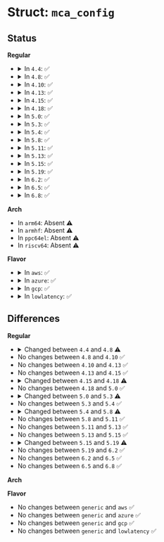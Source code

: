 # Struct: <code>mca_config</code>

## Status
<b>Regular</b>
<ul>
<li>
<details>
<summary>In <code>4.4</code>: ✅</summary>

```c
struct mca_config {
    bool dont_log_ce;
    bool cmci_disabled;
    bool lmce_disabled;
    bool ignore_ce;
    bool disabled;
    bool ser;
    bool bios_cmci_threshold;
    u8 banks;
    s8 bootlog;
    int tolerant;
    int monarch_timeout;
    int panic_timeout;
    u32 rip_msr;
};
```
</details>
</li>
<li>
<details>
<summary>In <code>4.8</code>: ✅</summary>

```c
struct mca_config {
    bool dont_log_ce;
    bool cmci_disabled;
    bool lmce_disabled;
    bool ignore_ce;
    bool disabled;
    bool ser;
    bool recovery;
    bool bios_cmci_threshold;
    u8 banks;
    s8 bootlog;
    int tolerant;
    int monarch_timeout;
    int panic_timeout;
    u32 rip_msr;
};
```
</details>
</li>
<li>
<details>
<summary>In <code>4.10</code>: ✅</summary>

```c
struct mca_config {
    bool dont_log_ce;
    bool cmci_disabled;
    bool lmce_disabled;
    bool ignore_ce;
    bool disabled;
    bool ser;
    bool recovery;
    bool bios_cmci_threshold;
    u8 banks;
    s8 bootlog;
    int tolerant;
    int monarch_timeout;
    int panic_timeout;
    u32 rip_msr;
};
```
</details>
</li>
<li>
<details>
<summary>In <code>4.13</code>: ✅</summary>

```c
struct mca_config {
    bool dont_log_ce;
    bool cmci_disabled;
    bool lmce_disabled;
    bool ignore_ce;
    bool disabled;
    bool ser;
    bool recovery;
    bool bios_cmci_threshold;
    u8 banks;
    s8 bootlog;
    int tolerant;
    int monarch_timeout;
    int panic_timeout;
    u32 rip_msr;
};
```
</details>
</li>
<li>
<details>
<summary>In <code>4.15</code>: ✅</summary>

```c
struct mca_config {
    bool dont_log_ce;
    bool cmci_disabled;
    bool lmce_disabled;
    bool ignore_ce;
    bool disabled;
    bool ser;
    bool recovery;
    bool bios_cmci_threshold;
    u8 banks;
    s8 bootlog;
    int tolerant;
    int monarch_timeout;
    int panic_timeout;
    u32 rip_msr;
};
```
</details>
</li>
<li>
<details>
<summary>In <code>4.18</code>: ✅</summary>

```c
struct mca_config {
    bool dont_log_ce;
    bool cmci_disabled;
    bool ignore_ce;
    __u64 lmce_disabled;
    __u64 disabled;
    __u64 ser;
    __u64 recovery;
    __u64 bios_cmci_threshold;
    __u64 __reserved;
    u8 banks;
    s8 bootlog;
    int tolerant;
    int monarch_timeout;
    int panic_timeout;
    u32 rip_msr;
};
```
</details>
</li>
<li>
<details>
<summary>In <code>5.0</code>: ✅</summary>

```c
struct mca_config {
    bool dont_log_ce;
    bool cmci_disabled;
    bool ignore_ce;
    __u64 lmce_disabled;
    __u64 disabled;
    __u64 ser;
    __u64 recovery;
    __u64 bios_cmci_threshold;
    __u64 __reserved;
    u8 banks;
    s8 bootlog;
    int tolerant;
    int monarch_timeout;
    int panic_timeout;
    u32 rip_msr;
};
```
</details>
</li>
<li>
<details>
<summary>In <code>5.3</code>: ✅</summary>

```c
struct mca_config {
    bool dont_log_ce;
    bool cmci_disabled;
    bool ignore_ce;
    __u64 lmce_disabled;
    __u64 disabled;
    __u64 ser;
    __u64 recovery;
    __u64 bios_cmci_threshold;
    __u64 __reserved;
    s8 bootlog;
    int tolerant;
    int monarch_timeout;
    int panic_timeout;
    u32 rip_msr;
};
```
</details>
</li>
<li>
<details>
<summary>In <code>5.4</code>: ✅</summary>

```c
struct mca_config {
    bool dont_log_ce;
    bool cmci_disabled;
    bool ignore_ce;
    __u64 lmce_disabled;
    __u64 disabled;
    __u64 ser;
    __u64 recovery;
    __u64 bios_cmci_threshold;
    __u64 __reserved;
    s8 bootlog;
    int tolerant;
    int monarch_timeout;
    int panic_timeout;
    u32 rip_msr;
};
```
</details>
</li>
<li>
<details>
<summary>In <code>5.8</code>: ✅</summary>

```c
struct mca_config {
    bool dont_log_ce;
    bool cmci_disabled;
    bool ignore_ce;
    bool print_all;
    __u64 lmce_disabled;
    __u64 disabled;
    __u64 ser;
    __u64 recovery;
    __u64 bios_cmci_threshold;
    __u64 __reserved;
    s8 bootlog;
    int tolerant;
    int monarch_timeout;
    int panic_timeout;
    u32 rip_msr;
};
```
</details>
</li>
<li>
<details>
<summary>In <code>5.11</code>: ✅</summary>

```c
struct mca_config {
    bool dont_log_ce;
    bool cmci_disabled;
    bool ignore_ce;
    bool print_all;
    __u64 lmce_disabled;
    __u64 disabled;
    __u64 ser;
    __u64 recovery;
    __u64 bios_cmci_threshold;
    __u64 __reserved;
    s8 bootlog;
    int tolerant;
    int monarch_timeout;
    int panic_timeout;
    u32 rip_msr;
};
```
</details>
</li>
<li>
<details>
<summary>In <code>5.13</code>: ✅</summary>

```c
struct mca_config {
    bool dont_log_ce;
    bool cmci_disabled;
    bool ignore_ce;
    bool print_all;
    __u64 lmce_disabled;
    __u64 disabled;
    __u64 ser;
    __u64 recovery;
    __u64 bios_cmci_threshold;
    __u64 __reserved;
    s8 bootlog;
    int tolerant;
    int monarch_timeout;
    int panic_timeout;
    u32 rip_msr;
};
```
</details>
</li>
<li>
<details>
<summary>In <code>5.15</code>: ✅</summary>

```c
struct mca_config {
    bool dont_log_ce;
    bool cmci_disabled;
    bool ignore_ce;
    bool print_all;
    __u64 lmce_disabled;
    __u64 disabled;
    __u64 ser;
    __u64 recovery;
    __u64 bios_cmci_threshold;
    __u64 __reserved;
    s8 bootlog;
    int tolerant;
    int monarch_timeout;
    int panic_timeout;
    u32 rip_msr;
};
```
</details>
</li>
<li>
<details>
<summary>In <code>5.19</code>: ✅</summary>

```c
struct mca_config {
    __u64 lmce_disabled;
    __u64 disabled;
    __u64 ser;
    __u64 recovery;
    __u64 bios_cmci_threshold;
    __u64 initialized;
    __u64 __reserved;
    bool dont_log_ce;
    bool cmci_disabled;
    bool ignore_ce;
    bool print_all;
    int monarch_timeout;
    int panic_timeout;
    u32 rip_msr;
    s8 bootlog;
};
```
</details>
</li>
<li>
<details>
<summary>In <code>6.2</code>: ✅</summary>

```c
struct mca_config {
    __u64 lmce_disabled;
    __u64 disabled;
    __u64 ser;
    __u64 recovery;
    __u64 bios_cmci_threshold;
    __u64 initialized;
    __u64 __reserved;
    bool dont_log_ce;
    bool cmci_disabled;
    bool ignore_ce;
    bool print_all;
    int monarch_timeout;
    int panic_timeout;
    u32 rip_msr;
    s8 bootlog;
};
```
</details>
</li>
<li>
<details>
<summary>In <code>6.5</code>: ✅</summary>

```c
struct mca_config {
    __u64 lmce_disabled;
    __u64 disabled;
    __u64 ser;
    __u64 recovery;
    __u64 bios_cmci_threshold;
    __u64 initialized;
    __u64 __reserved;
    bool dont_log_ce;
    bool cmci_disabled;
    bool ignore_ce;
    bool print_all;
    int monarch_timeout;
    int panic_timeout;
    u32 rip_msr;
    s8 bootlog;
};
```
</details>
</li>
<li>
<details>
<summary>In <code>6.8</code>: ✅</summary>

```c
struct mca_config {
    __u64 lmce_disabled;
    __u64 disabled;
    __u64 ser;
    __u64 recovery;
    __u64 bios_cmci_threshold;
    __u64 initialized;
    __u64 __reserved;
    bool dont_log_ce;
    bool cmci_disabled;
    bool ignore_ce;
    bool print_all;
    int monarch_timeout;
    int panic_timeout;
    u32 rip_msr;
    s8 bootlog;
};
```
</details>
</li>
</ul>
<b>Arch</b>
<ul>
<li>
In <code>arm64</code>: Absent ⚠️
</li>
<li>
In <code>armhf</code>: Absent ⚠️
</li>
<li>
In <code>ppc64el</code>: Absent ⚠️
</li>
<li>
In <code>riscv64</code>: Absent ⚠️
</li>
</ul>
<b>Flavor</b>
<ul>
<li>
<details>
<summary>In <code>aws</code>: ✅</summary>

```c
struct mca_config {
    bool dont_log_ce;
    bool cmci_disabled;
    bool ignore_ce;
    __u64 lmce_disabled;
    __u64 disabled;
    __u64 ser;
    __u64 recovery;
    __u64 bios_cmci_threshold;
    __u64 __reserved;
    s8 bootlog;
    int tolerant;
    int monarch_timeout;
    int panic_timeout;
    u32 rip_msr;
};
```
</details>
</li>
<li>
<details>
<summary>In <code>azure</code>: ✅</summary>

```c
struct mca_config {
    bool dont_log_ce;
    bool cmci_disabled;
    bool ignore_ce;
    __u64 lmce_disabled;
    __u64 disabled;
    __u64 ser;
    __u64 recovery;
    __u64 bios_cmci_threshold;
    __u64 __reserved;
    s8 bootlog;
    int tolerant;
    int monarch_timeout;
    int panic_timeout;
    u32 rip_msr;
};
```
</details>
</li>
<li>
<details>
<summary>In <code>gcp</code>: ✅</summary>

```c
struct mca_config {
    bool dont_log_ce;
    bool cmci_disabled;
    bool ignore_ce;
    __u64 lmce_disabled;
    __u64 disabled;
    __u64 ser;
    __u64 recovery;
    __u64 bios_cmci_threshold;
    __u64 __reserved;
    s8 bootlog;
    int tolerant;
    int monarch_timeout;
    int panic_timeout;
    u32 rip_msr;
};
```
</details>
</li>
<li>
<details>
<summary>In <code>lowlatency</code>: ✅</summary>

```c
struct mca_config {
    bool dont_log_ce;
    bool cmci_disabled;
    bool ignore_ce;
    __u64 lmce_disabled;
    __u64 disabled;
    __u64 ser;
    __u64 recovery;
    __u64 bios_cmci_threshold;
    __u64 __reserved;
    s8 bootlog;
    int tolerant;
    int monarch_timeout;
    int panic_timeout;
    u32 rip_msr;
};
```
</details>
</li>
</ul>

## Differences
<b>Regular</b>
<ul>
<li>
<details>
<summary>Changed between <code>4.4</code> and <code>4.8</code> ⚠️</summary>
<ul>
<li>
<b>Field added. </b>
<code>bool recovery</code>
</li>
</ul>
</details>
</li>
<li>
No changes between <code>4.8</code> and <code>4.10</code> ✅
</li>
<li>
No changes between <code>4.10</code> and <code>4.13</code> ✅
</li>
<li>
No changes between <code>4.13</code> and <code>4.15</code> ✅
</li>
<li>
<details>
<summary>Changed between <code>4.15</code> and <code>4.18</code> ⚠️</summary>
<ul>
<li>
<b>Field added. </b>
<code>__u64 __reserved</code>
</li>
<li>
<b>Field type changed. </b>
<code>bool lmce_disabled</code> ➡️ <code>__u64 lmce_disabled</code>
</li>
<li>
<b>Field type changed. </b>
<code>bool disabled</code> ➡️ <code>__u64 disabled</code>
</li>
<li>
<b>Field type changed. </b>
<code>bool ser</code> ➡️ <code>__u64 ser</code>
</li>
<li>
<b>Field type changed. </b>
<code>bool recovery</code> ➡️ <code>__u64 recovery</code>
</li>
<li>
<b>Field type changed. </b>
<code>bool bios_cmci_threshold</code> ➡️ <code>__u64 bios_cmci_threshold</code>
</li>
</ul>
</details>
</li>
<li>
No changes between <code>4.18</code> and <code>5.0</code> ✅
</li>
<li>
<details>
<summary>Changed between <code>5.0</code> and <code>5.3</code> ⚠️</summary>
<ul>
<li>
<b>Field removed. </b>
<code>u8 banks</code>
</li>
</ul>
</details>
</li>
<li>
No changes between <code>5.3</code> and <code>5.4</code> ✅
</li>
<li>
<details>
<summary>Changed between <code>5.4</code> and <code>5.8</code> ⚠️</summary>
<ul>
<li>
<b>Field added. </b>
<code>bool print_all</code>
</li>
</ul>
</details>
</li>
<li>
No changes between <code>5.8</code> and <code>5.11</code> ✅
</li>
<li>
No changes between <code>5.11</code> and <code>5.13</code> ✅
</li>
<li>
No changes between <code>5.13</code> and <code>5.15</code> ✅
</li>
<li>
<details>
<summary>Changed between <code>5.15</code> and <code>5.19</code> ⚠️</summary>
<ul>
<li>
<b>Field added. </b>
<code>__u64 initialized</code>
</li>
<li>
<b>Field removed. </b>
<code>int tolerant</code>
</li>
</ul>
</details>
</li>
<li>
No changes between <code>5.19</code> and <code>6.2</code> ✅
</li>
<li>
No changes between <code>6.2</code> and <code>6.5</code> ✅
</li>
<li>
No changes between <code>6.5</code> and <code>6.8</code> ✅
</li>
</ul>
<b>Arch</b>
<ul>
</ul>
<b>Flavor</b>
<ul>
<li>
No changes between <code>generic</code> and <code>aws</code> ✅
</li>
<li>
No changes between <code>generic</code> and <code>azure</code> ✅
</li>
<li>
No changes between <code>generic</code> and <code>gcp</code> ✅
</li>
<li>
No changes between <code>generic</code> and <code>lowlatency</code> ✅
</li>
</ul>

